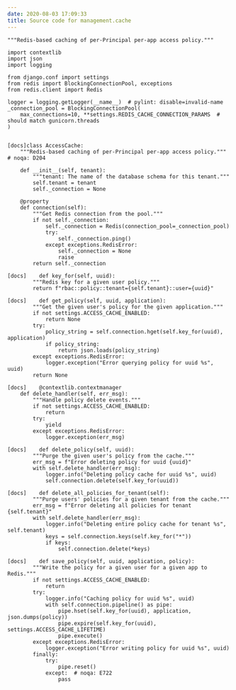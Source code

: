 ```yaml
---
date: 2020-08-03 17:09:33
title: Source code for management.cache
---
```


    """Redis-based caching of per-Principal per-app access policy."""
    
    import contextlib
    import json
    import logging
    
    from django.conf import settings
    from redis import BlockingConnectionPool, exceptions
    from redis.client import Redis
    
    logger = logging.getLogger(__name__)  # pylint: disable=invalid-name
    _connection_pool = BlockingConnectionPool(
        max_connections=10, **settings.REDIS_CACHE_CONNECTION_PARAMS  # should match gunicorn.threads
    )
    
    
    [docs]class AccessCache:
        """Redis-based caching of per-Principal per-app access policy."""  # noqa: D204
    
        def __init__(self, tenant):
            """tenant: The name of the database schema for this tenant."""
            self.tenant = tenant
            self._connection = None
    
        @property
        def connection(self):
            """Get Redis connection from the pool."""
            if not self._connection:
                self._connection = Redis(connection_pool=_connection_pool)
                try:
                    self._connection.ping()
                except exceptions.RedisError:
                    self._connection = None
                    raise
            return self._connection
    
    [docs]    def key_for(self, uuid):
            """Redis key for a given user policy."""
            return f"rbac::policy::tenant={self.tenant}::user={uuid}"
    
    [docs]    def get_policy(self, uuid, application):
            """Get the given user's policy for the given application."""
            if not settings.ACCESS_CACHE_ENABLED:
                return None
            try:
                policy_string = self.connection.hget(self.key_for(uuid), application)
                if policy_string:
                    return json.loads(policy_string)
            except exceptions.RedisError:
                logger.exception("Error querying policy for uuid %s", uuid)
            return None
    
    [docs]    @contextlib.contextmanager
        def delete_handler(self, err_msg):
            """Handle policy delete events."""
            if not settings.ACCESS_CACHE_ENABLED:
                return
            try:
                yield
            except exceptions.RedisError:
                logger.exception(err_msg)
    
    [docs]    def delete_policy(self, uuid):
            """Purge the given user's policy from the cache."""
            err_msg = f"Error deleting policy for uuid {uuid}"
            with self.delete_handler(err_msg):
                logger.info("Deleting policy cache for uuid %s", uuid)
                self.connection.delete(self.key_for(uuid))
    
    [docs]    def delete_all_policies_for_tenant(self):
            """Purge users' policies for a given tenant from the cache."""
            err_msg = f"Error deleting all policies for tenant {self.tenant}"
            with self.delete_handler(err_msg):
                logger.info("Deleting entire policy cache for tenant %s", self.tenant)
                keys = self.connection.keys(self.key_for("*"))
                if keys:
                    self.connection.delete(*keys)
    
    [docs]    def save_policy(self, uuid, application, policy):
            """Write the policy for a given user for a given app to Redis."""
            if not settings.ACCESS_CACHE_ENABLED:
                return
            try:
                logger.info("Caching policy for uuid %s", uuid)
                with self.connection.pipeline() as pipe:
                    pipe.hset(self.key_for(uuid), application, json.dumps(policy))
                    pipe.expire(self.key_for(uuid), settings.ACCESS_CACHE_LIFETIME)
                    pipe.execute()
            except exceptions.RedisError:
                logger.exception("Error writing policy for uuid %s", uuid)
            finally:
                try:
                    pipe.reset()
                except:  # noqa: E722
                    pass